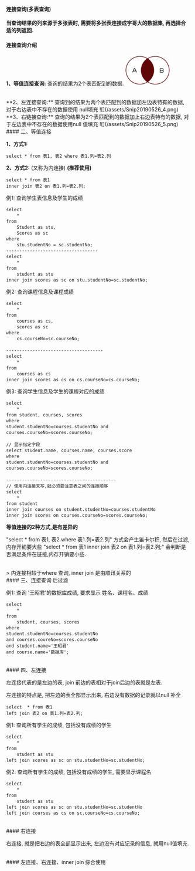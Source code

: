 ####  连接查询(多表查询)

**当查询结果的列来源于多张表时, 需要将多张表连接成宇哥大的数据集, 再选择合适的列返回.**



#### 连接查询介绍

**1、等值连接查询:** 
查询的结果为2个表匹配到的数据.
![](/assets/Snip20190526_3.png)

<br>
**2、左连接查询:** 
查询到的结果为两个表匹配到的数据加左边表特有的数据, 对于右边表中不存在的数据使用 null填充
![](/assets/Snip20190526_4.png)


<br>
**3、右链接查询:**
查询的结果为2个表匹配到的数据加上右边表特有的数据, 对于左边表中不存在的数据使用null 值填充
![](/assets/Snip20190526_5.png)




<br>
#### 二、等值连接

**1、方式1:**
```
select * from 表1, 表2 where 表1.列=表2.列
```

**2、方式2:** (又称为内连接) **(推荐使用)**
```
select * from 表1
inner join 表2 on 表1.列=表2.列;
```

例1: 查询学生表信息及学生的成绩
```
select 
    * 
from
    Student as stu,
    Scores as sc
where 
    stu.studentNo = sc.studentNo;
-----------------------------------
select 
    * 
from 
    student as stu
inner join scores as sc on stu.studentNo=sc.studentNo;

```


例2: 查询课程信息及课程成绩
```
select 
    * 
from
    courses as cs,
    scores as sc
where 
    cs.courseNo=sc.courseNo;

-------------------------------------
select 
    *
from
    courses as cs
inner join scores as cs on cs.courseNo=cs.courseNo;
```


例3: 查询学生信息及学生的课程对应的成绩
```
select 
    *
from student, courses, scores
where
student.studentNo=courses.studentNo and courses.courseNo=scores.courseNo;

// 显示指定字段
select student.name, courses.name, courses.score
where
student.studentNo=courses.studentNo and courses.courseNo=scores.courseNo;

------------------------------------------
// 使用内连接来写,就必须要注意表之间的连接顺序
select 
    * 
from student
inner join courses on student.studentNo=courses.studentNo
inner join scores on courses.courseNo=scores.courseNo;

```



**等值连接的2种方式,是有差异的**
> 
"select * from 表1, 表2 where 表1.列=表2.列" 方式会产生笛卡尔积, 然后在过滤, 内存开销要大些
"select * from 表1 inner join 表2 on 表1.列=表2.列;" 会判断是否满足条件在链接,内存开销要小些.

<br>
> 内连接相较于where 查询, inner join 是由顺讯关系的



<br>
#### 三、连接查询 后过滤

例1: 查询 '王昭君'的数据库成绩, 要求显示 姓名、课程名、成绩
```
select 
    * 
from 
    student, courses, scores
where 
student.studentNo=courses.studentNo
and courses.coureNo=scores.courseNo
and student.name='王昭君' 
and course.name='数据库';
```




<br>
#### 四、左连接


左连接代表的是左边的表, join 前边的表相对于join后边的表就是左表.

左连接的特点是, 把左边的表全部显示出来, 右边没有数据的记录就以null 补全


```
select  * from 表1
left join 表2 on 表1.列=表2.列;
```
例1: 查询所有学生的成绩, 包括没有成绩的学生
```
select 
    * 
from
    student as stu
left join scores as sc on stu.studentNo=sc.studentNo;
```

例2: 查询所有学生的成绩, 包括没有成绩的学生, 需要显示课程名
```
select
    * 
from 
    student as stu
left join scores as sc on stu.studentNo=sc.studentNo
left join courses as cs on sc.courseNo=cs.courseNo;
```




<br>
#### 右连接

右连接, 就是把右边的表全部显示出来, 左边没有对应记录的信息, 就用null值填充.




<br>
#### 左连接、右连接、inner join  综合使用

